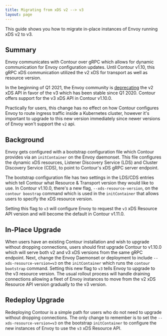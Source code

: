 ```yaml
---
title: Migrating from xDS v2 --> v3
layout: page
---
```


This guide shows you how to migrate in-place instances of Envoy running xDS v2 to v3. 

## Summary

Envoy communicates with Contour over gRPC which allows for dynamic communication for Envoy configuration updates.
Until Contour v1.10, this gRPC xDS communication utilized the v2 xDS for transport as well as resource version.

In the beginning of Q1 2021, the Envoy community is [deprecating][0] the v2 xDS API in favor of the v3 which has been stable since Q1 2020.
Contour offers support for the v3 xDS API in Contour v1.10.0. 

Practically for users, this change has no effect on how Contour configures Envoy to route ingress traffic inside a Kubernetes cluster, however
it's important to upgrade to this new version immediately since newer versions of Envoy won't support the `v2` api. 

## Background

Envoy gets configured with a bootstrap configuration file which Contour provides via an `initContainer` on the Envoy daemonset.
This file configures the dynamic xDS resources, Listener Discovery Service (LDS) and Cluster Discovery Service (CDS), to point to Contour's xDS gRPC server endpoint.

The bootstrap configuration file has two settings in the LDS/CDS entries which tell Contour what Resource & Transport version they would like to use. 
In Contour v1.10.0, there's a new flag, `--xds-resource-version`, on the `contour boostrap` command which is used in the `initContainer` that allows users to specify the xDS resource version.

Setting this flag to `v3` will configure Envoy to request the `v3` xDS Resource API version and will become the default in Contour v1.11.0.    

## In-Place Upgrade

When users have an existing Contour installation and wish to upgrade without dropping connections, users should first upgrade Contour to v1.10.0 which will serve both v2 and v3 xDS versions from the same gRPC endpoint.
Next, change the Envoy Daemonset or deployment to include `--xds-resource-version=v3` on the `initContainer` which runs the `contour bootstrap` command. 
Setting this new flag to `v3` tells Envoy to upgrade to the v3 resource version.
The usual rollout process will handle draining connections allowing a fleet of Envoy instances to move from the v2 xDS Resource API version gradually to the v3 version.

## Redeploy Upgrade

Redeploying Contour is a simple path for users who do not need to upgrade without dropping connections.
The only change to remember is to set the `--xds-resource-version=v3` on the bootstrap `initContainer` to configure the new instances of Envoy to use the `v3` xDS Resource API. 

[0]: https://www.envoyproxy.io/docs/envoy/latest/api/api_supported_versions